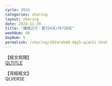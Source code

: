 ```yaml
---
cycle: 2024
categories: sharing
layout: sharing
date: 2024-11-29
title: "謙理之行：第334天/共730天"
weekNum: 48
dayNum: 5
permalink: /sharing/2024/wk48-day5-qianli.html
---
```

【經文梳理】  
[QLTITLE](QLLINK)

【背經經文】  
QLVERSE
